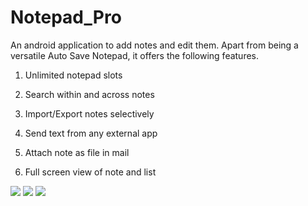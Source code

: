 # Notepad_Pro
An android application to add notes and edit them.
Apart from being a versatile Auto Save Notepad, it offers the following features.

1) Unlimited notepad slots

2) Search within and across notes

3) Import/Export notes selectively

4) Send text from any external app

5) Attach note as file in mail

6) Full screen view of note and list

<img src="search.jpg" width="400" height="700" style="width:auto; height:auto; width-max=100%;">
<img src="Main_screen.jpg" width="400" height="700" style="width:auto; height:auto; width-max=100%;">
<img src="notepad.jpg" width="400" height="700" style="width:auto; height:auto; width-max=100%;">
